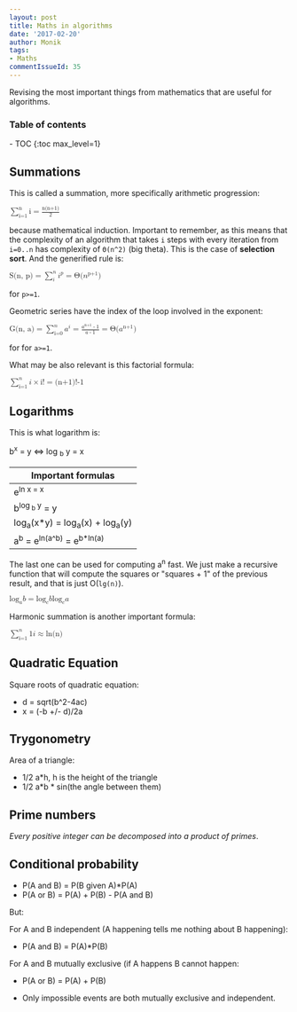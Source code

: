 ```yaml
---
layout: post
title: Maths in algorithms
date: '2017-02-20'
author: Monik
tags:
- Maths
commentIssueId: 35
---
```

<div class="bg-info panel-body" markdown="1">
Revising the most important things from mathematics that are useful for algorithms.
</div>

<h3>Table of contents</h3>
- TOC
{:toc max_level=1}

<!-- http://docs.mathjax.org/en/latest/start.html -->

## Summations

This is called a summation, more specifically arithmetic progression:

<math xmlns="http://www.w3.org/1998/Math/MathML">
    <munderover>
      <mo>&sum;</mo>
      <mn>i=1</mn>
      <mn>n</mn>
    </munderover>
    <mn>i</mn>
    <mo>=</mo>
    <mfrac><mi>n(n+1)</mi><mn>2</mn></mfrac>
</math>

because mathematical induction. Important to remember, as this means that the complexity of an algorithm that takes `i` steps with every iteration from `i=0..n` has complexity of `Θ(n^2)` (big theta). This is the case of **selection sort**. And the generified rule is:

<math xmlns="http://www.w3.org/1998/Math/MathML">
    <mi>S(n, p)</mi>
    <mo>=</mo>
    <munderover>
      <mo>&sum;</mo>
      <mi>i</mi>
      <mi>n</mi>
    </munderover>
    <msup>
      <mi>i</mi>
      <mi>p</mi>
    </msup>
    <mo>=</mo>
    <mi>Θ(</mi>
    <msup>
         <mi>n</mi>
         <mi>p+1</mi>
    </msup>
    <mi>)</mi>
</math>

for `p>=1`.

Geometric series have the index of the loop involved in the exponent:

<math xmlns="http://www.w3.org/1998/Math/MathML">
    <mi>G(n, a)</mi>
    <mo>=</mo>
    <munderover>
      <mo>&sum;</mo>
      <mi>i=0</mi>
      <mi>n</mi>
    </munderover>
    <msup>
      <mi>a</mi>
      <mi>i</mi>
    </msup>
    <mo>=</mo>
    <mfrac>
        <mrow>
            <msup>
              <mi>a</mi>
              <mi>n+1</mi>
            </msup>
            <mo>-</mo>
            <mn>1</mn>
        </mrow>
        <mrow>
            <mi>a</mi>
            <mo>-</mo>
            <mn>1</mn>
        </mrow>
    </mfrac>
    <mo>=</mo>
    <mi>Θ(</mi>
    <msup>
         <mi>a</mi>
         <mi>n+1</mi>
    </msup>
    <mi>)</mi>
</math>

for for `a>=1`.

What may be also relevant is this factorial formula:

<math xmlns="http://www.w3.org/1998/Math/MathML">
    <munderover>
      <mo>&sum;</mo>
      <mi>i=1</mi>
      <mi>n</mi>
    </munderover>
    <mi>i</mi>
    <mo>×</mo>
    <mi>i!</mi>
    <mo>=</mo>
    <mi>(n+1)!-1</mi>
</math>

## Logarithms

This is what logarithm is:

b<sup>x</sup> = y <=> log <sub>b</sub> y = x

| Important formulas                |
|-----------------------------------|
|e<sup>ln x</sub> = x               |
|b<sup>log<sub> b</sub> y</sup> = y |
|log<sub>a</sub>(x*y) = log<sub>a</sub>(x) + log<sub>a</sub>(y) |
|a<sup>b</sup> = e<sup>ln(a^b)</sup> = e<sup>b*ln(a)</sup> |

The last one can be used for computing a<sup>n</sup> fast. We just make a recursive function that will compute the squares or "squares + 1" of the previous result, and that is just O(`lg(n)`).

<math xmlns="http://www.w3.org/1998/Math/MathML">
    <msub>
        <mi>log</mi>
        <mi>a</mi>
    </msub>
    <mi>b</mi>
    <mo>=</mo>
    <frac>
        <mrow>
            <msub>
                <mi>log</mi>
                <mi>c</mi>
            </msub>
            <mi>b</mi>
        </mrow>
        <mrow>
            <msub>
                <mi>log</mi>
                <mi>c</mi>
            </msub>
            <mi>a</mi>
        </mrow>
    </frac>
</math>

Harmonic summation is another important formula:

<math xmlns="http://www.w3.org/1998/Math/MathML">
    <munderover>
      <mo>&sum;</mo>
      <mi>i=1</mi>
      <mi>n</mi>
    </munderover>
    <frac>
      <mn>1</mn>
      <mi>i</mi>
    </frac>
    <mo>≈</mo>
    <mi>ln(n)</mi>
</math>

## Quadratic Equation

Square roots of quadratic equation:

- d = sqrt(b^2-4ac)
- x = (-b +/- d)/2a

## Trygonometry

Area of a triangle:

- 1/2 a*h, h is the height of the triangle
- 1/2 a*b * sin(the angle between them)


## Prime numbers

_Every positive integer can be decomposed into a product of primes_.

## Conditional probability

- P(A and B) = P(B given A)*P(A)
- P(A or B) = P(A) + P(B) - P(A and B)

But:

For A and B independent (A happening tells me nothing about B happening):

- P(A and B) = P(A)*P(B)

For A and B mutually exclusive (if A happens B cannot happen:

- P(A or B) = P(A) + P(B)

* Only impossible events are both mutually exclusive and independent.
